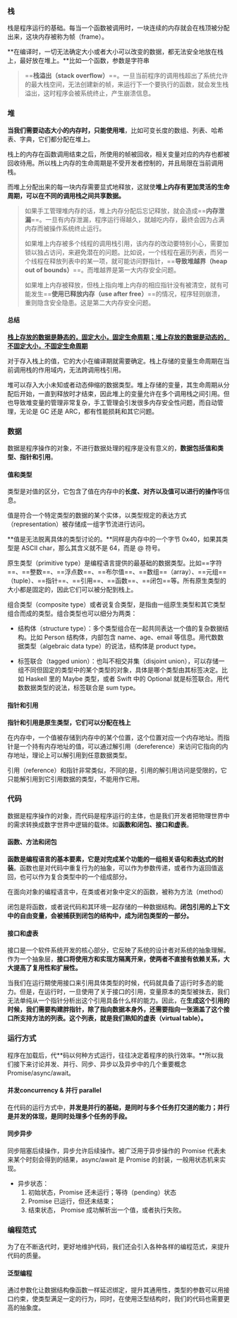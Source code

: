 ### 栈

栈是程序运行的基础。每当一个函数被调用时，一块连续的内存就会在栈顶被分配出来，这块内存被称为帧（frame）。

**在编译时，一切无法确定大小或者大小可以改变的数据，都无法安全地放在栈上，最好放在堆上。**比如一个函数，参数是字符串

>  ==**栈溢出（stack overflow）**==。一旦当前程序的调用栈超出了系统允许的最大栈空间，无法创建新的帧，来运行下一个要执行的函数，就会发生栈溢出，这时程序会被系统终止，产生崩溃信息。



### 堆

**当我们需要动态大小的内存时，只能使用堆**，比如可变长度的数组、列表、哈希表、字典，它们都分配在堆上。

栈上的内存在函数调用结束之后，所使用的帧被回收，相关变量对应的内存也都被回收待用。所以栈上内存的生命周期是不受开发者控制的，并且局限在当前调用栈。

而堆上分配出来的每一块内存需要显式地释放，这就使**堆上内存有更加灵活的生命周期，可以在不同的调用栈之间共享数据。**

> 如果手工管理堆内存的话，堆上内存分配后忘记释放，就会造成==**内存泄漏**==。一旦有内存泄漏，程序运行得越久，就越吃内存，最终会因为占满内存而被操作系统终止运行。
>
> 如果堆上内存被多个线程的调用栈引用，该内存的改动要特别小心，需要加锁以独占访问，来避免潜在的问题。比如说，一个线程在遍历列表，而另一个线程在释放列表中的某一项，就可能访问野指针，==**导致堆越界（heap out of bounds）**==。而堆越界是第一大内存安全问题。
>
> 如果堆上内存被释放，但栈上指向堆上内存的相应指针没有被清空，就有可能发生==**使用已释放内存（use after free）**==的情况，程序轻则崩溃，重则隐含安全隐患。这是第二大内存安全问题。

#### 总结

<u>**栈上存放的数据是静态的，固定大小，固定生命周期；堆上存放的数据是动态的，不固定大小，不固定生命周期**</u>

对于存入栈上的值，它的大小在编译期就需要确定。栈上存储的变量生命周期在当前调用栈的作用域内，无法跨调用栈引用。

堆可以存入大小未知或者动态伸缩的数据类型。堆上存储的变量，其生命周期从分配后开始，一直到释放时才结束，因此堆上的变量允许在多个调用栈之间引用。但也导致堆变量的管理非常复杂，手工管理会引发很多内存安全性问题，而自动管理，无论是 GC 还是 ARC，都有性能损耗和其它问题。



### 数据

数据是程序操作的对象，不进行数据处理的程序是没有意义的，**数据包括值和类型、指针和引用**。



#### 值和类型

类型是对值的区分，它包含了值在内存中的**长度、对齐以及值可以进行的操作**等信息。

值是符合一个特定类型的数据的某个实体，以类型规定的表达方式（representation）被存储成一组字节流进行访问。

**值是无法脱离具体的类型讨论的。**同样是内存中的一个字节 0x40，如果其类型是 ASCII char，那么其含义就不是 64，而是 @ 符号。

原生类型（primitive type）是编程语言提供的最基础的数据类型。比如==字符==、==整数==、==浮点数==、==布尔值==、==数组==（array）、==元组==（tuple）、==指针==、==引用==、==函数==、==闭包==等。所有原生类型的大小都是固定的，因此它们可以被分配到栈上。

组合类型（composite type）或者说复合类型，是指由一组原生类型和其它类型组合而成的类型。组合类型也可以细分为两类：

* 结构体（structure type）：多个类型组合在一起共同表达一个值的复杂数据结构。比如 Person 结构体，内部包含 name、age、email 等信息。用代数数据类型（algebraic data type）的说法，结构体是 product type。

* 标签联合（tagged union）：也叫不相交并集（disjoint union），可以存储一组不同但固定的类型中的某个类型的对象，具体是哪个类型由其标签决定。比如 Haskell 里的 Maybe 类型，或者 Swift 中的 Optional 就是标签联合。用代数数据类型的说法，标签联合是 sum type。



#### 指针和引用

**指针和引用是原生类型，它们可以分配在栈上**

在内存中，一个值被存储到内存中的某个位置，这个位置对应一个内存地址。而指针是一个持有内存地址的值，可以通过解引用（dereference）来访问它指向的内存地址，理论上可以解引用到任意数据类型。

引用（reference）和指针非常类似，不同的是，引用的解引用访问是受限的，它只能解引用到它引用数据的类型，不能用作它用。

### 代码

数据是程序操作的对象，而代码是程序运行的主体，也是我们开发者把物理世界中的需求转换成数字世界中逻辑的载体。如**函数和闭包、接口和虚表**。



#### 函数、方法和闭包

**函数是编程语言的基本要素，它是对完成某个功能的一组相关语句和表达式的封装**。函数也是对代码中重复行为的抽象，可以作为参数传递，或者作为返回值返回，也可以作为复合类型中的一个组成部分。

在面向对象的编程语言中，在类或者对象中定义的函数，被称为方法（method）

闭包是将函数，或者说代码和其环境一起存储的一种数据结构。**闭包引用的上下文中的自由变量，会被捕获到闭包的结构中，成为闭包类型的一部分。**



#### 接口和虚表

接口是一个软件系统开发的核心部分，它反映了系统的设计者对系统的抽象理解。作为一个抽象层，**接口将使用方和实现方隔离开来，使两者不直接有依赖关系，大大提高了复用性和扩展性。**

当我们在运行期使用接口来引用具体类型的时候，代码就具备了运行时多态的能力。但是，在运行时，一旦使用了关于接口的引用，变量原本的类型被抹去，我们无法单纯从一个指针分析出这个引用具备什么样的能力。因此，在**生成这个引用的时候，我们需要构建胖指针，除了指向数据本身外，还需要指向一张涵盖了这个接口所支持方法的列表。这个列表，就是我们熟知的虚表（virtual table）。**



### 运行方式

程序在加载后，代**码以何种方式运行，往往决定着程序的执行效率。**所以我们接下来讨论并发、并行、同步、异步以及异步中的几个重要概念 Promise/async/await。

#### 并发concurrency & 并行 parallel

在代码的运行方式中，**并发是并行的基础，是同时与多个任务打交道的能力；并行是并发的体现，是同时处理多个任务的手段。**



#### 同步异步

同步阻塞后续操作，异步允许后续操作。被广泛用于异步操作的 Promise 代表未来某个时刻会得到的结果，async/await 是 Promise 的封装，一般用状态机来实现。

* 异步状态：
  1. 初始状态，Promise 还未运行；等待（pending）状态
  2. Promise 已运行，但还未结束；
  3. 结束状态， Promise 成功解析出一个值，或者执行失败。



### 编程范式

为了在不断迭代时，更好地维护代码，我们还会引入各种各样的编程范式，来提升代码的质量。



#### 泛型编程

通过参数化让数据结构像函数一样延迟绑定，提升其通用性，类型的参数可以用接口约束，使类型满足一定的行为，同时，在使用泛型结构时，我们的代码也需要更高的抽象度。